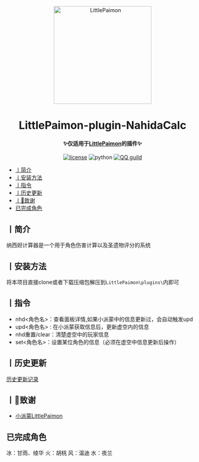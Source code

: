<p align="center" >
  <a href="https://github.com/CMHopeSunshine/LittlePaimon/tree/nonebot2"><img src="https://s1.ax1x.com/2023/02/05/pS62DJK.png" width="256" height="256" alt="LittlePaimon"></a>
</p>
<h1 align="center">LittlePaimon-plugin-NahidaCalc</h1>
<h4 align="center">✨仅适用于<a href="https://github.com/CMHopeSunshine/LittlePaimon" target="_blank">LittlePaimon</a>的插件✨</h4>
<p align="center">
    <a href="https://cdn.jsdelivr.net/gh/CMHopeSunshine/LittlePaimon@master/LICENSE"><img src="https://img.shields.io/github/license/CMHopeSunshine/LittlePaimon" alt="license"></a>
    <img src="https://img.shields.io/badge/Python-3.10-yellow" alt="python">
    <a href="https://qun.qq.com/qqweb/qunpro/share?_wv=3&_wwv=128&inviteCode=MmWrI&from=246610&biz=ka"><img src="https://img.shields.io/badge/QQ频道交流-尘世闲游-blue?style=flat-square" alt="QQ guild"></a>
</p>

<!-- TOC -->
- [丨简介](#丨简介)
- [丨安装方法](#丨安装方法)
- [丨指令](#丨指令)
- [丨历史更新](#丨历史更新)
- [丨💸致谢](#丨致谢)
- [已完成角色](#已完成角色)

## 丨简介
纳西妲计算器是一个用于角色伤害计算以及圣遗物评分的系统
## 丨安装方法
将本项目直接clone或者下载压缩包解压到`LittlePaimon\plugins\`内即可
## 丨指令
* nhd<角色名>：查看面板详情,如果小派蒙中的信息更新过，会自动触发upd
* upd<角色名> : 在小派蒙获取信息后，更新虚空内的信息
* nhd重置/clear：清楚虚空中的玩家信息
* set<角色名>：设置某位角色的信息（必须在虚空中信息更新后操作）
## 丨历史更新
[历史更新记录](History.md)
## 丨💸致谢
* [小派蒙LittlePaimon](https://github.com/CMHopeSunshine/LittlePaimon)

## 已完成角色
冰：甘雨、绫华
火：胡桃
风：温迪
水：夜兰
